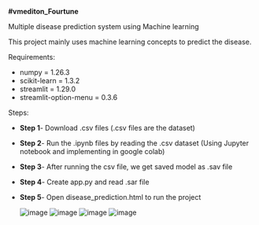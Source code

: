 **#vmediton_Fourtune**

Multiple disease prediction system using Machine learning

This project mainly uses machine learning concepts to predict the disease.

Requirements:
- numpy = 1.26.3
- scikit-learn = 1.3.2
- streamlit = 1.29.0
- streamlit-option-menu = 0.3.6


Steps:

- **Step 1**- Download .csv files (.csv files are the dataset)
- **Step 2**- Run the .ipynb files by reading the .csv dataset (Using Jupyter notebook and implementing in google colab)
- **Step 3**- After running the csv file, we get saved model as .sav file
- **Step 4**- Create app.py and read .sar file
- **Step 5**- Open disease_prediction.html to run the project

  ![image](https://github.com/user-attachments/assets/c2a7d90b-550a-4c03-872e-b1ac00b0e402)
  ![image](https://github.com/user-attachments/assets/aed37dbf-b382-4cdf-a4d7-583a76857f93)
  ![image](https://github.com/user-attachments/assets/75a0c431-c552-4be9-9d0e-d73dd635d967)
  ![image](https://github.com/user-attachments/assets/247638bc-ba27-4941-9f25-d7c6f7f9d819)




